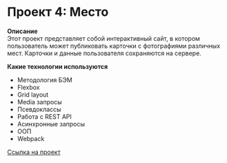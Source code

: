 # Проект 4: Место

**Описание**  
Этот проект представляет собой интерактивный сайт, в котором пользователь может публиковать карточки с фотографиями различных мест. Карточки и данные пользователя сохраняются на сервере.

**Какие технологии используются**  
* Методология БЭМ
* Flexbox
* Grid layout
* Media запросы
* Псевдоклассы
* Работа с REST API
* Асинхронные запросы
* ООП
* Webpack

[Ссылка на проект](https://dgash2201.github.io/mesto/index.html)
